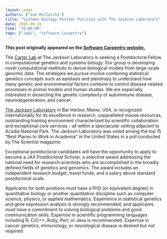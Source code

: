 ```yaml
---
layout: page
authors: ["Sue McClatchy"]
title: "Systems Biology Postdoc Position with The Jackson Laboratory"
date: 2016-09-19
time: "19:00:00"
tags: ["Jobs", "Software Carpentry"]
---
```


<p><b>This post originally appeared on the <a href="https://software-carpentry.org/">Software Carpentry website.</a></b></p>

The [Carter Lab](https://www.jax.org/research-and-faculty/research-labs/the-carter-lab) at 
The Jackson Laboratory is seeking a Postdoctoral Fellow in computational genetics 
and systems biology. Our group is developing novel computational methods to derive 
biological models from large-scale genomic data. The strategies we pursue 
involve combining statistical genetics concepts such as epistasis and 
pleiotropy to understand how many genetic and environmental factors combine 
to control disease-related processes in animal models and human studies. 
We are especially interested in dissecting the genetic complexity of 
autoimmune disease, neurodegeneration, and cancer.

[The Jackson Laboratory](http://www.jax.org) in Bar Harbor, Maine, USA, is 
recognized internationally for its excellence in research, unparalleled mouse 
resources, outstanding training environment characterized by scientific collaboration 
and exceptional core services - all within a spectacular setting adjacent to 
Acadia National Park. The Jackson Laboratory was voted among the top 15 
“Best Places to Work in Academia” in the United States in a poll conducted 
by The Scientist magazine.

Exceptional postdoctoral candidates will have the opportunity to apply to 
become a JAX Postdoctoral Scholar, a selective award addressing the national 
need for research scientists who are accomplished in the broadly defined 
fields of genetics and genomics. The award includes an independent research budget, 
travel funds, and a salary above standard postdoctoral scale.

Applicants for both positions must have a PhD (or equivalent degree) 
in quantitative biology or another quantitative discipline such as computer science, 
physics, or applied mathematics. Experience in statistical genetics and 
gene expression analysis is strongly recommended, and applicants 
must have a commitment to solving biological problems and good 
communication skills. Expertise in scientific programming languages 
including R, C/C++, Ruby, Perl, or Java is recommended. Expertise in 
cancer genetics, immunology, or neurological disease is desired but not required.
 
